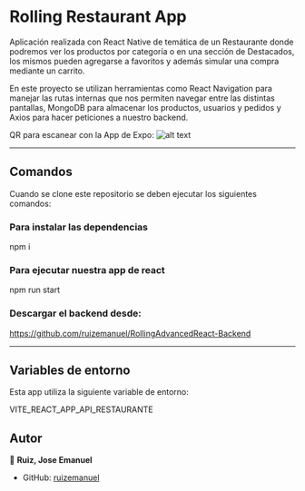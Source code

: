 # Rolling Restaurant App

Aplicación realizada con React Native de temática de un Restaurante donde podremos ver los productos por categoría o en una sección de Destacados, los mismos pueden agregarse a favoritos y además simular una compra mediante un carrito.

En este proyecto se utilizan herramientas como React Navigation para manejar las rutas internas que nos permiten navegar entre las distintas pantallas, MongoDB para almacenar los productos, usuarios y pedidos y Axios para hacer peticiones a nuestro backend.

QR para escanear con la App de Expo: ![alt text](https://qr.expo.dev/eas-update?updateId=2e85609b-2455-459f-9eb1-192ae1674d76&appScheme=exp&host=u.expo.dev)

---

## Comandos

Cuando se clone este repositorio se deben ejecutar los siguientes comandos:

### Para instalar las dependencias
npm i 

### Para ejecutar nuestra app de react
npm run start

### Descargar el backend desde:
https://github.com/ruizemanuel/RollingAdvancedReact-Backend

---
## Variables de entorno

Esta app utiliza la siguiente variable de entorno:

VITE_REACT_APP_API_RESTAURANTE

## Autor

👤 **Ruiz, Jose Emanuel**

* GitHub: [ruizemanuel](https://github.com/ruizemanuel)
